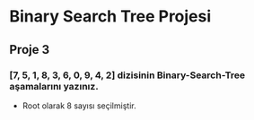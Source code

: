 # Binary Search Tree Projesi

## Proje 3


### [7, 5, 1, 8, 3, 6, 0, 9, 4, 2] dizisinin Binary-Search-Tree aşamalarını yazınız.

- Root olarak 8 sayısı seçilmiştir.